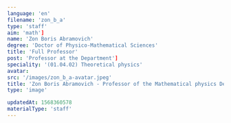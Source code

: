 ```yaml
---
language: 'en'
filename: 'zon_b_a'
type: 'staff'
aim: 'math']
name: 'Zon Boris Abramovich'
degree: 'Doctor of Physico-Mathematical Sciences'
title: 'Full Professor'
post: 'Professor at the Department']
speciality: '(01.04.02) Theoretical physics'
avatar:
src: '/images/zon_b_a-avatar.jpeg'
title: 'Zon Boris Abramovich - Professor of the Mathematical physics Department'
type: 'image'

updatedAt: 1568360578
materialType: 'staff'
---
```


